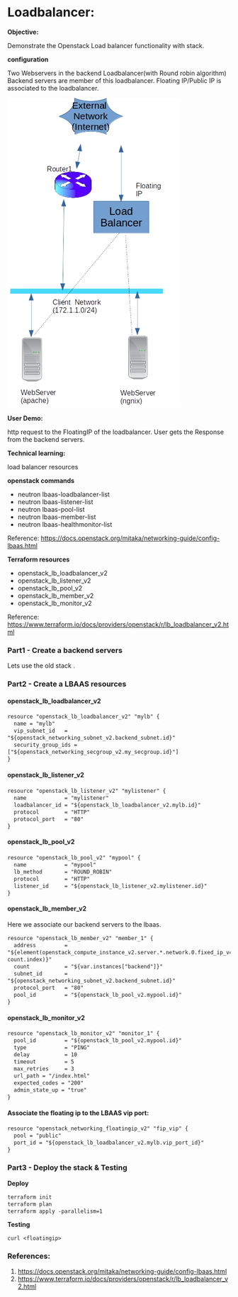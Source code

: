# Loadbalancer:

**Objective:**

Demonstrate the Openstack Load balancer functionality with stack.

**configuration**

Two Webservers in the backend
Loadbalancer(with Round robin algorithm)
Backend servers are member of this loadbalancer.
Floating IP/Public IP is associated to the loadbalancer.

![Infrastructure Diagram](lbaas.jpg?raw=true) 


**User Demo:**

http request to the FloatingIP of the loadbalancer. User gets the Response from the backend servers.


**Technical learning:**

load balancer resources


**openstack commands**

- neutron lbaas-loadbalancer-list
- neutron lbaas-listener-list
- neutron lbaas-pool-list
- neutron lbaas-member-list
- neutron lbaas-healthmonitor-list

Reference:
https://docs.openstack.org/mitaka/networking-guide/config-lbaas.html


**Terraform resources**

- openstack_lb_loadbalancer_v2
- openstack_lb_listener_v2
- openstack_lb_pool_v2
- openstack_lb_member_v2
- openstack_lb_monitor_v2

Reference:
https://www.terraform.io/docs/providers/openstack/r/lb_loadbalancer_v2.html






### Part1 - Create a backend servers 

Lets use the old stack .


### Part2 - Create a LBAAS resources


#### openstack_lb_loadbalancer_v2


```
resource "openstack_lb_loadbalancer_v2" "mylb" {
  name = "mylb"
  vip_subnet_id   = "${openstack_networking_subnet_v2.backend_subnet.id}"
  security_group_ids = ["${openstack_networking_secgroup_v2.my_secgroup.id}"]
}

```


#### openstack_lb_listener_v2


```
resource "openstack_lb_listener_v2" "mylistener" {
  name            = "mylistener"
  loadbalancer_id = "${openstack_lb_loadbalancer_v2.mylb.id}"
  protocol        = "HTTP"
  protocol_port   = "80"
}
```




#### openstack_lb_pool_v2


```
resource "openstack_lb_pool_v2" "mypool" {
  name            = "mypool"
  lb_method       = "ROUND_ROBIN"
  protocol        = "HTTP"
  listener_id     = "${openstack_lb_listener_v2.mylistener.id}"
}
```


#### openstack_lb_member_v2

Here we associate our backend servers to the lbaas.

```
resource "openstack_lb_member_v2" "member_1" {
  address         = "${element(openstack_compute_instance_v2.server.*.network.0.fixed_ip_v4, count.index)}"
  count           = "${var.instances["backend"]}"
  subnet_id       = "${openstack_networking_subnet_v2.backend_subnet.id}"
  protocol_port   = "80"
  pool_id         = "${openstack_lb_pool_v2.mypool.id}"
}
```

#### openstack_lb_monitor_v2



```
resource "openstack_lb_monitor_v2" "monitor_1" {
  pool_id         = "${openstack_lb_pool_v2.mypool.id}"
  type            = "PING"
  delay           = 10
  timeout         = 5
  max_retries     = 3
  url_path = "/index.html"
  expected_codes = "200"
  admin_state_up = "true"
}
```


#### Associate the floating ip to the LBAAS vip port:

```
resource "openstack_networking_floatingip_v2" "fip_vip" {
  pool = "public"
  port_id = "${openstack_lb_loadbalancer_v2.mylb.vip_port_id}"
}
```


### Part3 - Deploy the stack & Testing

**Deploy**

```
terraform init
terraform plan
terraform apply -parallelism=1
```

**Testing**

```
curl <floatingip>
```

### References:

1. https://docs.openstack.org/mitaka/networking-guide/config-lbaas.html
2. https://www.terraform.io/docs/providers/openstack/r/lb_loadbalancer_v2.html


